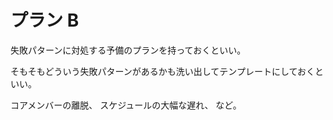 # プラン B

失敗パターンに対処する予備のプランを持っておくといい。

そもそもどういう失敗パターンがあるかも洗い出してテンプレートにしておくといい。

コアメンバーの離脱、
スケジュールの大幅な遅れ、
など。
